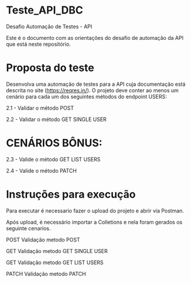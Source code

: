 # Teste_API_DBC

Desafio Automação de Testes - API

Este é o documento com as orientações do desafio de automação da API que está neste repositório.

# Proposta do teste

Desenvolva uma automação de testes para a API cuja documentação está descrita no site (https://reqres.in/).
O projeto deve conter ao menos um cenário para cada um dos seguintes métodos do endpoint USERS:

2.1 - Validar o método POST 

2.2 - Validar o método GET SINGLE USER

# CENÁRIOS BÔNUS:

2.3 - Valide o método GET LIST USERS

2.4 - Valide o método PATCH

# Instruções para execução

Para executar é necessario fazer o upload do projeto e abrir via Postman.

Após upload, é necessário importar a Colletions e nela foram gerados os seguinte cenarios.

POST
Validação metodo POST

GET
Validação metodo GET SINGLE USER

GET
Validação metodo GET LIST USERS

PATCH
Validação metodo PATCH
